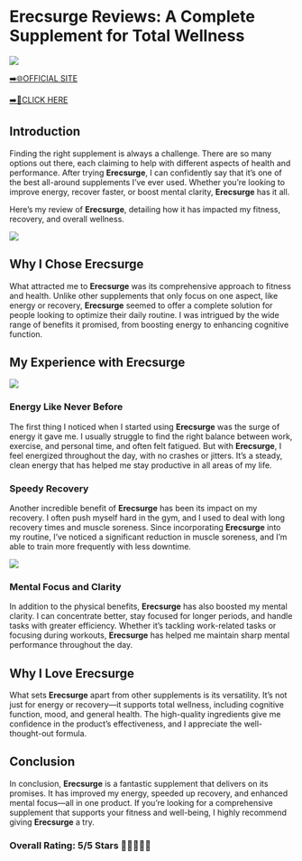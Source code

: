 # **Erecsurge Reviews**: A Complete Supplement for Total Wellness

[![](https://static.vecteezy.com/system/resources/thumbnails/019/896/014/small/buy-now-gradient-button-with-cart-symbol-buy-now-illustration-png.png)](https://edetoop.top/lander/sugarpreland-1/erecsurge.html) 

[➡️🌐OFFICIAL SITE](https://edetoop.top/lander/sugarpreland-1/erecsurge.html) 

[➡️🔗CLICK HERE](https://edetoop.top/lander/sugarpreland-1/erecsurge.html) 


## Introduction

Finding the right supplement is always a challenge. There are so many options out there, each claiming to help with different aspects of health and performance. After trying **Erecsurge**, I can confidently say that it’s one of the best all-around supplements I’ve ever used. Whether you’re looking to improve energy, recover faster, or boost mental clarity, **Erecsurge** has it all.

Here’s my review of **Erecsurge**, detailing how it has impacted my fitness, recovery, and overall wellness.

[![](https://wallpapers.com/images/hd/red-order-now-button-udg4jcj4arvn8b0n-2.png)](https://edetoop.top/lander/sugarpreland-1/erecsurge.html)  

## Why I Chose **Erecsurge**

What attracted me to **Erecsurge** was its comprehensive approach to fitness and health. Unlike other supplements that only focus on one aspect, like energy or recovery, **Erecsurge** seemed to offer a complete solution for people looking to optimize their daily routine. I was intrigued by the wide range of benefits it promised, from boosting energy to enhancing cognitive function.

## My Experience with **Erecsurge**

[![](https://static.vecteezy.com/system/resources/thumbnails/019/896/014/small/buy-now-gradient-button-with-cart-symbol-buy-now-illustration-png.png)](https://edetoop.top/lander/sugarpreland-1/erecsurge.html)

### Energy Like Never Before

The first thing I noticed when I started using **Erecsurge** was the surge of energy it gave me. I usually struggle to find the right balance between work, exercise, and personal time, and often felt fatigued. But with **Erecsurge**, I feel energized throughout the day, with no crashes or jitters. It’s a steady, clean energy that has helped me stay productive in all areas of my life.

### Speedy Recovery

Another incredible benefit of **Erecsurge** has been its impact on my recovery. I often push myself hard in the gym, and I used to deal with long recovery times and muscle soreness. Since incorporating **Erecsurge** into my routine, I’ve noticed a significant reduction in muscle soreness, and I’m able to train more frequently with less downtime.

[![](https://wallpapers.com/images/hd/red-order-now-button-udg4jcj4arvn8b0n-2.png)](https://edetoop.top/lander/sugarpreland-1/erecsurge.html)  

### Mental Focus and Clarity

In addition to the physical benefits, **Erecsurge** has also boosted my mental clarity. I can concentrate better, stay focused for longer periods, and handle tasks with greater efficiency. Whether it’s tackling work-related tasks or focusing during workouts, **Erecsurge** has helped me maintain sharp mental performance throughout the day.

## Why I Love **Erecsurge**

What sets **Erecsurge** apart from other supplements is its versatility. It’s not just for energy or recovery—it supports total wellness, including cognitive function, mood, and general health. The high-quality ingredients give me confidence in the product’s effectiveness, and I appreciate the well-thought-out formula.

## Conclusion

In conclusion, **Erecsurge** is a fantastic supplement that delivers on its promises. It has improved my energy, speeded up recovery, and enhanced mental focus—all in one product. If you’re looking for a comprehensive supplement that supports your fitness and well-being, I highly recommend giving **Erecsurge** a try.

### Overall Rating: 5/5 Stars 🌟🌟🌟🌟🌟
